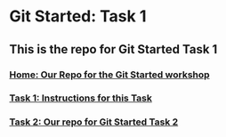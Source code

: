 # Git Started: Task 1

## This is the repo for Git Started Task 1

### [Home: Our Repo for the Git Started workshop](https://github.com/ciaraMagAoidh/git-started)
### [Task 1: Instructions for this Task](https://github.com/ciaraMagAoidh/git-started/blob/master/task_001.md)
### [Task 2: Our repo for Git Started Task 2](https://github.com/ciaraMagAoidh/git-started-task-2)